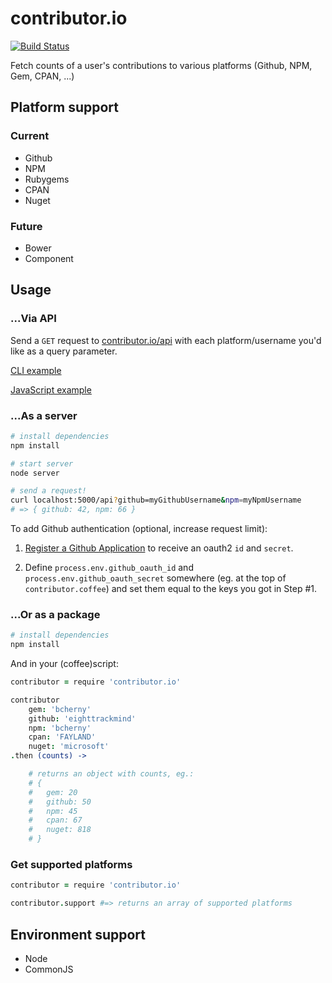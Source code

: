 contributor.io
==============

[![Build Status](https://travis-ci.org/eighttrackmind/contributor.io.png)](https://travis-ci.org/eighttrackmind/contributor.io.png)

Fetch counts of a user's contributions to various platforms (Github, NPM, Gem, CPAN, ...)

## Platform support

### Current

- Github
- NPM
- Rubygems
- CPAN
- Nuget

### Future

- Bower
- Component

## Usage

### ...Via API

Send a `GET` request to [contributor.io/api](http://contributor.io/api) with each platform/username you'd like as a query parameter.

[CLI example](https://gist.github.com/eighttrackmind/7571801)

[JavaScript example](https://gist.github.com/eighttrackmind/7571653)

### ...As a server

```bash
# install dependencies
npm install

# start server
node server

# send a request!
curl localhost:5000/api?github=myGithubUsername&npm=myNpmUsername
# => { github: 42, npm: 66 }
```

To add Github authentication (optional, increase request limit):

1. [Register a Github Application](http://developer.github.com/guides/basics-of-authentication/) to receive an oauth2 `id` and `secret`.

2. Define `process.env.github_oauth_id` and `process.env.github_oauth_secret` somewhere (eg. at the top of `contributor.coffee`) and set them equal to the keys you got in Step #1.

### ...Or as a package

```bash
# install dependencies
npm install
```
And in your (coffee)script:

```coffee
contributor = require 'contributor.io'

contributor
	gem: 'bcherny'
	github: 'eighttrackmind'
	npm: 'bcherny'
	cpan: 'FAYLAND'
	nuget: 'microsoft'
.then (counts) ->

	# returns an object with counts, eg.:
	# {
	#	gem: 20
	#	github: 50
	#	npm: 45
	#	cpan: 67
	#   nuget: 818
	# }
```

### Get supported platforms

```coffee
contributor = require 'contributor.io'

contributor.support #=> returns an array of supported platforms
```

## Environment support

- Node
- CommonJS